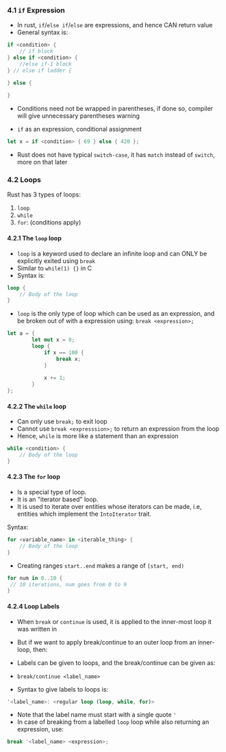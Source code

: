 

### 4.1 `if` Expression
- In rust, `if`/`else if`/`else` are expressions, and hence CAN return value
- General syntax is:
```rust
if <condition> {
	// if block
} else if <condition> {
	//else if-1 block 
} // else if ladder {

} else {
	
}

```
- Conditions need not be wrapped in parentheses, if done so, compiler will give unnecessary parentheses warning

- `if` as an expression, conditional assignment
```rust
let x = if <condition> { 69 } else { 420 };
```


- Rust does not have typical `switch-case`, it has `match` instead of `switch`, more on that later


### 4.2 Loops

Rust has 3 types of loops:
1. `loop`
2. `while`
3. `for`: (conditions apply)



#### 4.2.1 The `loop` loop

- `loop` is a keyword used to declare an infinite loop and can ONLY be explicitly exited using `break`
- Similar to `while(1) {}` in C
- Syntax is:
```rust
loop {
	// Body of the loop
}
```

- `loop` is the only type of loop which can be used as an expression, and be broken out of with a expression using: `break <expression>;`

```rust
let a = {
		let mut x = 0;
		loop {
			if x == 100 {
				break x;
			}
			
			x += 1;
		}
};
```


#### 4.2.2 The `while` loop

- Can only use `break;` to exit loop
- Cannot use `break <expresssion>;` to return an expression from the loop
- Hence, `while` is more like a statement than an expression

```rust
while <condition> {
	// Body of the loop
}
```


#### 4.2.3 The `for` loop
- Is a special type of loop.
- It is an "iterator based" loop.
- It is used to iterate over entities whose iterators can be made, i.e, entities which implement the `IntoIterator` trait.

Syntax:
```rust
for <variable_name> in <iterable_thing> {
	// Body of the loop
}
```

- Creating ranges `start..end` makes a range of `[start, end)`

```rust
for num in 0..10 {
 // 10 iterations, num goes from 0 to 9
}
```


#### 4.2.4 Loop Labels

- When `break` or `continue` is used, it is applied to the inner-most loop it was written in

- But if we want to apply break/continue to an outer loop from an inner-loop, then:
- Labels can be given to loops, and the break/continue can be given as:
- `break/continue <label_name>`
- Syntax to give labels to loops is:
```rust
'<label_name>: <regular loop (loop, while, for)>
```
- Note that the label name must start with a single quote `'`
- In case of breaking from a labelled `loop` loop while also returning an expression, use:
```rust
break '<label_name> <expression>;
```